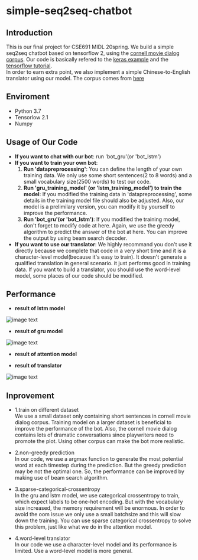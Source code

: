 # simple-seq2seq-chatbot
**Introduction**
---
This is our final project for CSE691 MIDL 20spring. We build a simple seq2seq chatbot based on tensorflow 2, using the [cornell movie dialog corpus](https://www.cs.cornell.edu/~cristian/Cornell_Movie-Dialogs_Corpus.html). Our code is basically refered to the [keras example](https://blog.keras.io/a-ten-minute-introduction-to-sequence-to-sequence-learning-in-keras.html) and the [tensorflow tutorial](https://www.tensorflow.org/tutorials/text/nmt_with_attention).   
In order to earn extra point, we also implement a simple Chinese-to-English translator using our model. The corpus comes from [here](https://github.com/pjgao/seq2seq_keras) 

**Enviroment**
---
-  Python 3.7
-  Tensorlow 2.1
-  Numpy

**Usage of Our Code**
---
-  **If you want to chat with our bot**: run 'bot_gru'(or 'bot_lstm')
-  **If you want to train your own bot**:   
    1. **Run 'datapreprocessing'**: You can define the length of your own training data. We only use some short sentences(2 to 8 words) and a small vocabulary size(2500 words) to test our code.  
    2. **Run 'gru_training_model' (or 'lstm_training_model') to train the model**: If you modified the training data in 'datapreprocessing', some details in the training model file should also be adjusted. Also, our model is a prelimilary version, you can modify it by yourself to improve the performance. 
    3. **Run 'bot_gru'(or 'bot_lstm')**: If you modified the training model, don't forget to modify code at here. Again, we use the greedy algorithm to predict the answer of the bot at here. You can improve the output by using beam search decoder.
-  **If you want to use our translator**: We highly recommand you don't use it directly because we complete that code in a very short time and it is a character-level model(because it's easy to train). It doesn't generate a qualified translation in general scenario. it just performs good in training data. If you want to build a translator, you should use the word-level model, some places of our code should be modified.  

**Performance**
---
-  **result of lstm model**   

![image text](https://github.com/milinzhang/simple-seq2seq-chatbot/blob/master/image/bot_lstm.png)  

-  **result of gru model**  

![image text](https://github.com/milinzhang/simple-seq2seq-chatbot/blob/master/image/bot_gru.png)

-  **result of attention model**  


-  **result of translator**

![image text](https://github.com/milinzhang/simple-seq2seq-chatbot/blob/master/image/translator.png)  

**Inprovement**
---
-  1.train on different dataset  
    We use a small dataset only containing short sentences in cornell movie dialog corpus. Training model on a larger dataset is beneficial to improve the performance of the bot. Also, the cornell movie dialog contains lots of dramatic conversations since playwriters need to promote the plot. Using other corpus can make the bot more realistic.  

-  2.non-greedy prediction  
    In our code, we use a argmax function to generate the most potential word at each timestep during the prediction. But the greedy prediction may be not the optimal one. So, the performance can be improved by making use of beam search algorithm.  
    
-  3.sparse-categorical-crossentropy  
    In the gru and lstm model, we use categorical crossentropy to train, which expect labels to be one-hot encoding. But with the vocabulary size increased, the memory requirement will be enormous. In order to avoid the oom issue we only use a small batchsize and this will slow down the training. You can use sparse categorical crossentropy to solve this problem, just like what we do in the attention model.

-  4.word-level translator  
    In our code we use a character-level model and its performance is limited. Use a word-level model is more general.
